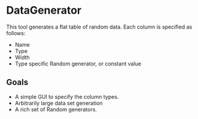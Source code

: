 DataGenerator
=============

This tool generates a flat table of random data.
Each column is specified as follows:
- Name
- Type
- Width
- Type specific Random generator, or constant value

Goals
-----
- A simple GUI to specify the column types.
- Arbitrarily large data set generation
- A rich set of Random generators.

